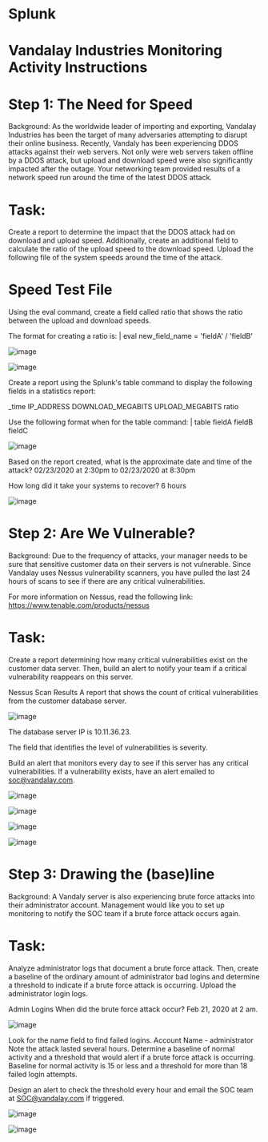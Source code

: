 # Splunk

# Vandalay Industries Monitoring Activity Instructions
# Step 1: The Need for Speed
Background: As the worldwide leader of importing and exporting, Vandalay Industries has been the target of many adversaries attempting to disrupt their online business. Recently, Vandaly has been experiencing DDOS attacks against their web servers.
Not only were web servers taken offline by a DDOS attack, but upload and download speed were also significantly impacted after the outage. Your networking team provided results of a network speed run around the time of the latest DDOS attack.

# Task: 
Create a report to determine the impact that the DDOS attack had on download and upload speed. Additionally, create an additional field to calculate the ratio of the upload speed to the download speed.
Upload the following file of the system speeds around the time of the attack.


# Speed Test File
Using the eval command, create a field called ratio that shows the ratio between the upload and download speeds.

The format for creating a ratio is: | eval new_field_name = 'fieldA' / 'fieldB'



![image](https://user-images.githubusercontent.com/80080368/122796549-86938000-d28c-11eb-9318-29de2f880f31.png)


![image](https://user-images.githubusercontent.com/80080368/122796681-aa56c600-d28c-11eb-8640-805a275d6531.png)


Create a report using the Splunk's table command to display the following fields in a statistics report:


_time
IP_ADDRESS
DOWNLOAD_MEGABITS
UPLOAD_MEGABITS
ratio

Use the following format when for the table command: | table fieldA fieldB fieldC

![image](https://user-images.githubusercontent.com/80080368/122796745-bfcbf000-d28c-11eb-9dd6-f8a665e1b1b0.png)




Based on the report created, what is the approximate date and time of the attack? 02/23/2020 at 2:30pm to 02/23/2020 at 8:30pm 

How long did it take your systems to recover? 6 hours

![image](https://user-images.githubusercontent.com/80080368/122797133-23eeb400-d28d-11eb-80d1-e268d6208ac1.png)



# Step 2: Are We Vulnerable?
Background: Due to the frequency of attacks, your manager needs to be sure that sensitive customer data on their servers is not vulnerable. Since Vandalay uses Nessus vulnerability scanners, you have pulled the last 24 hours of scans to see if there are any critical vulnerabilities.

For more information on Nessus, read the following link: https://www.tenable.com/products/nessus
# Task: 

Create a report determining how many critical vulnerabilities exist on the customer data server. Then, build an alert to notify your team if a critical vulnerability reappears on this server.



Nessus Scan Results
 A report that shows the count of critical vulnerabilities from the customer database server.


![image](https://user-images.githubusercontent.com/80080368/122797325-5c8e8d80-d28d-11eb-8185-cec1cfa77413.png)

The database server IP is 10.11.36.23.

The field that identifies the level of vulnerabilities is severity.

Build an alert that monitors every day to see if this server has any critical vulnerabilities. If a vulnerability exists, have an alert emailed to soc@vandalay.com.


![image](https://user-images.githubusercontent.com/80080368/122797401-6fa15d80-d28d-11eb-9523-dc12ed0850e3.png)


![image](https://user-images.githubusercontent.com/80080368/122797519-8d6ec280-d28d-11eb-81fd-e539fb24e1e5.png)


![image](https://user-images.githubusercontent.com/80080368/122797618-a8d9cd80-d28d-11eb-9723-ab127488746c.png)


![image](https://user-images.githubusercontent.com/80080368/122797681-ba22da00-d28d-11eb-9b61-57810b05fd8a.png)




# Step 3: Drawing the (base)line
Background: A Vandaly server is also experiencing brute force attacks into their administrator account. Management would like you to set up monitoring to notify the SOC team if a brute force attack occurs again.
# Task: 
Analyze administrator logs that document a brute force attack. Then, create a baseline of the ordinary amount of administrator bad logins and determine a threshold to indicate if a brute force attack is occurring.
Upload the administrator login logs.


Admin Logins
When did the brute force attack occur? Feb 21, 2020 at 2 am.   

![image](https://user-images.githubusercontent.com/80080368/122797763-d161c780-d28d-11eb-968f-43b7a8d9b7c9.png)


Look for the name field to find failed logins. Account Name - administrator
Note the attack lasted several hours.
Determine a baseline of normal activity and a threshold that would alert if a brute force attack is occurring. Baseline for normal activity is 15 or less and a threshold for more than 18 failed login attempts. 


Design an alert to check the threshold every hour and email the SOC team at SOC@vandalay.com if triggered.



![image](https://user-images.githubusercontent.com/80080368/122798201-50570000-d28e-11eb-84f7-743c26080b08.png)

![image](https://user-images.githubusercontent.com/80080368/122798286-66fd5700-d28e-11eb-9210-f69c853697ba.png)



